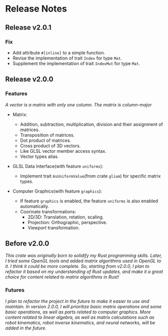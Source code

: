 # Release Notes

## Release v2.0.1

### Fix
+ Add attribute `#[inline]` to a simple function.
+ Revise the implementation of trait `Index` for type `Mat`.
+ Supplement the implementation of trait `IndexMut` for type `Mat`.

## Release v2.0.0

### Features
*A vector is a matrix with only one column.*
*The matrix is column-major*
+ Matrix:
    - Addition, subtraction, multiplication, division and their assignment of matrices.
    - Transposition of matrices.
    - Dot product of matrices.
    - Cross product of 3D vectors.
    - Like GLSL vector member access syntax.
    - Vector types alias.

+ GLSL Data Interface(with feature `uniforms`):
    - Implement trait `AsUniformValue`(from crate `glium`) for specific matrix types.

+ Computer Graphics(with feature `graphics`):
    + If feature `graphics` is enabled, the feature `uniforms` is also enabled automatically.
    - Coorinate transformations:
        - 2D/3D: Translation, rotation, scaling.
        - Projection: Orthographic, perspective.
        - Viewport transformation.


## Before v2.0.0

*This crate was originally born to solidify my Rust programming skills. Later, I tried some OpenGL tools and added matrix algorithms used in OpenGL to it. I think it could be more complete. So, starting from v2.0.0, I plan to refactor it based on my understanding of Rust updates, and make it a great choice for content related to matrix algorithms in Rust!*

### Futures

*I plan to refactor the project in the future to make it easier to use and maintain. In version 2.0.0, I will prioritize basic matrix operations and some basic operations, as well as parts related to computer graphics. More content related to linear algebra, as well as matrix calculations such as robot kinematics, robot inverse kinematics, and neural networks, will be added in the future.*